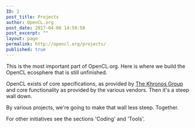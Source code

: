 ```yaml
---
ID: 2
post_title: Projects
author: OpenCL.org
post_date: 2017-04-06 14:59:58
post_excerpt: ""
layout: page
permalink: http://opencl.org/projects/
published: true
---
```

This is the most important part of OpenCL.org. Here is where we build the OpenCL ecosphere that is still unfinished.

OpenCL exists of core specifications, as provided by <a href="https://www.khronos.org/opencl/">The Khronos Group</a> and core functionality as provided by the various vendors. Then it's a steep wall down.

By various projects, we're going to make that wall less steep. Together.

For other initiatives see the sections 'Coding' and 'Tools'.